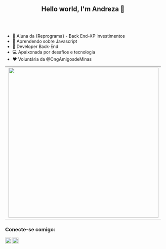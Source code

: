 <h2 align="center"> Hello world, I'm Andreza 👋</h2><br><br />




- :purple_heart: Aluna da {Reprograma} - Back End-XP investimentos
- :green_book: Aprendendo sobre Javascript
- :dart: Developer Back-End
- :computer: Apaixonada por desafios e tecnologia
- :heart: Voluntária da @OngAmigosdeMinas

<right>
<table>
  <tr>
      <td><img width="485px" align="right" src="https://github-readme-stats.vercel.app/api?username=AndrezaMaia&theme=default" /></td>
 
  </tr>   
</table>
</right>


### Conecte-se comigo:
[<img align="left"  width="20px" src="https://cdn.jsdelivr.net/npm/simple-icons@3.4.0/icons/linkedin.svg" />](https://www.linkedin.com/in/andreza-maia/)
[<img align="left" alt="andrezamaya | Instagram" width="20px" src="https://cdn.jsdelivr.net/npm/simple-icons@v3/icons/instagram.svg" />](https://www.instagram.com/andrezamaya/)
<br />

